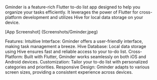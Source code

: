 Gminder is a feature-rich Flutter to-do list app designed to help you organize your tasks efficiently. It leverages the power of Flutter for cross-platform development and utilizes Hive for local data storage on your device.

[App Screenshot] (Screenshots/Gminder.jpeg)

Features:
Intuitive Interface: Gminder offers a user-friendly interface, making task management a breeze.
Hive Database: Local data storage using Hive ensures fast and reliable access to your to-do list.
Cross-Platform: Built with Flutter, Gminder works seamlessly on both iOS and Android devices.
Customization: Tailor your to-do list with personalized categories and priorities.
Responsive Design: Gminder adapts to various screen sizes, providing a consistent experience across devices.
